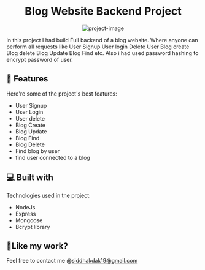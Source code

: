
<h1 align="center" id="title">Blog Website Backend Project</h1>

<p align="center"><img src="https://socialify.git.ci/siddhakdak/Blog-website-Backend/image?description=1&amp;descriptionEditable=End%20to%20end%20Backend%20for%20a%20Blog%20Website.&amp;forks=1&amp;issues=1&amp;language=1&amp;name=1&amp;owner=1&amp;pulls=1&amp;stargazers=1&amp;theme=Light" alt="project-image"></p>

<p id="description">In this project I had build Full backend of a blog website. Where anyone can perform all requests like User Signup User login Delete User Blog create Blog delete Blog Update Blog Find etc. Also i had used password hashing to encrypt password of user.</p>

  
  
<h2>🧐 Features</h2>

Here're some of the project's best features:

*   User Signup
*   User Login
*   User delete
*   Blog Create
*   Blog Update
*   Blog Find
*   Blog Delete
*   Find blog by user
*   find user connected to a blog

  
  
<h2>💻 Built with</h2>

Technologies used in the project:

*   NodeJs
*   Express
*   Mongoose
*   Bcrypt library

<h2>💖Like my work?</h2>

Feel free to contact me @siddhakdak19@gmail.com
